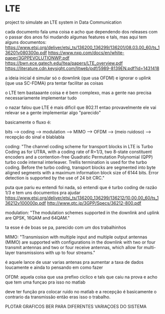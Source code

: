 # LTE
project to simulate an LTE system in Data Communication

cada documento fala uma coisa e acho que dependendo dos releases com o passar dos anos foi mudando algumas features e tals, mas aqui tem alguns documentos:
  https://www.etsi.org/deliver/etsi_ts/136200_136299/136201/08.03.00_60/ts_136201v080300p.pdf
  https://www.nxp.com/docs/en/white-paper/3GPPEVOLUTIONWP.pdf
  https://bwn.ece.gatech.edu/ltea/papers/LTE_overview.pdf
  https://literature.cdn.keysight.com/litweb/pdf/5989-8139EN.pdf?id=1431418

a ideia inicial é simular só o downlink (que usa OFDM) e ignorar o uplink (que usa SC-FDMA) pra tentar facilitar as coisas

o LTE tem bastaaante coisa e é bem complexo, mas a gente nao precisa necessariamente implementar tudo

o nazar falou que LTE é mais dificil que 802.11 entao provavelmente ele vai relevar se a gente implementar algo "parecido"

basicamente o fluxo é:

bits --> coding --> modulation --> MIMO --> OFDM --> (meio ruidoso) --> recepção do sinal e blablabla

coding:
  "The channel coding scheme for transport blocks in LTE is Turbo Coding as for UTRA, with a coding rate of R=1/3, two
8-state constituent encoders and a contention-free Quadratic Permutation Polynomial (QPP) turbo code internal
interleaver. Trellis termination is used for the turbo coding. Before the turbo coding, transport blocks are segmented
into byte aligned segments with a maximum information block size of 6144 bits. Error detection is supported by the use
of 24 bit CRC."

puta que pariu eu entendi foi nada, só entendi que é turbo coding de razão 1/3 e tem uns documentos pra ajudar
https://www.etsi.org/deliver/etsi_ts/136200_136299/136212/10.00.00_60/ts_136212v100000p.pdf
http://www.qtc.jp/3GPP/Specs/36212-800.pdf

modulation:
  "The modulation schemes supported in the downlink and uplink are QPSK, 16QAM and 64QAM."
  
ta esse é de boas se pa, parecido com um dos trabalhinhos
  
MIMO:
    "Transmission with multiple input and multiple output antennas (MIMO) are supported with configurations in the
downlink with two or four transmit antennas and two or four receive antennas, which allow for multi-layer
transmissions with up to four streams."

é aquele lance de usar varias antenas pra aumentar a taxa de dados loucamente e ainda to pensando em como fazer

OFDM:
aquela coisa que usa prefixo ciclico e tals que caiu na prova e acho que tem uma funçao pra isso no matlab

deve ter função pra colocar ruido no matlab e a recepção é basicamente o contrario da transmissão então eras isso o trabalho.

PLOTAR GRAFICOS BER PARA DIFERENTES VARIAÇOES DO SISTEMA
    
